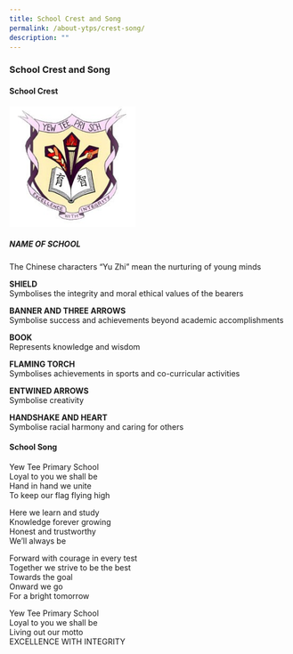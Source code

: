```yaml
---
title: School Crest and Song
permalink: /about-ytps/crest-song/
description: ""
---
```

### School Crest and Song

#### School Crest

<img src="/images/Yew%20Tee%20Pri%20Sch%20logo.jpg" 
     style="width:45%">
		 
##### NAME OF SCHOOL
The Chinese characters “Yu Zhi” mean the nurturing of young minds

**SHIELD** <br>
Symbolises the integrity and moral ethical values of the bearers

**BANNER AND THREE ARROWS** <br>
Symbolise success and achievements beyond academic accomplishments

**BOOK** <br>
Represents knowledge and wisdom

**FLAMING TORCH** <br>
Symbolises achievements in sports and co-curricular activities

**ENTWINED ARROWS** <br>
Symbolise creativity

**HANDSHAKE AND HEART** <br>
Symbolise racial harmony and caring for others

#### School Song

Yew Tee Primary School <br>
Loyal to you we shall be <br>
Hand in hand we unite <br>
To keep our flag flying high <br>

Here we learn and study <br>
Knowledge forever growing <br>
Honest and trustworthy <br>
We’ll always be <br>

Forward with courage in every test <br>
Together we strive to be the best <br>
Towards the goal <br>
Onward we go <br>
For a bright tomorrow <br>

Yew Tee Primary School <br>
Loyal to you we shall be <br>
Living out our motto <br>
EXCELLENCE WITH INTEGRITY